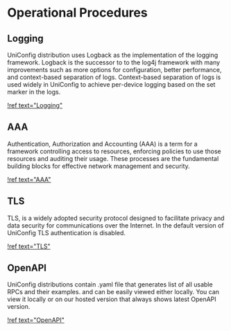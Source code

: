 # Operational Procedures

## Logging

UniConfig distribution uses Logback as the implementation of the logging
framework. Logback is the successor to to the log4j framework with many
improvements such as more options for configuration, better performance,
and context-based separation of logs. Context-based separation of logs
is used widely in UniConfig to achieve per-device logging based on the
set marker in the logs.

[!ref text="Logging"](../operational-procedures/logging)

## AAA

Authentication, Authorization and Accounting (AAA) is a term for a
framework controlling access to resources, enforcing policies to use
those resources and auditing their usage. These processes are the
fundamental building blocks for effective network management and
security.

[!ref text="AAA"](../operational-procedures/aaa)

## TLS

TLS, is a widely adopted security protocol designed to facilitate
privacy and data security for communications over the Internet. In the
default version of UniConfig TLS authentication is disabled.

[!ref text="TLS"](../operational-procedures/tls)

## OpenAPI

UniConfig distributions contain .yaml file that generates list of all
usable RPCs and their examples. and can be easily viewed either locally.
You can view it locally or on our hosted version that always shows
latest OpenAPI version.

[!ref text="OpenAPI"](../operational-procedures/openapi)